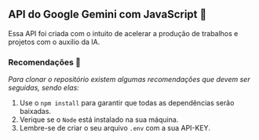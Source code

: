 <h2>API do Google Gemini com JavaScript 🚀</h2>

Essa API foi criada com o intuito de acelerar a produção de trabalhos e projetos com o auxilio da IA.

<h3>Recomendações 📝 </h3>

*Para clonar o repositório existem algumas recomendações que devem ser seguidas, sendo elas:*

1. Use o  `npm install` para garantir que todas as dependências serão baixadas.
2. Verique se o `Node` está instalado na sua máquina.
3. Lembre-se de criar o seu arquivo `.env` com a sua API-KEY.

